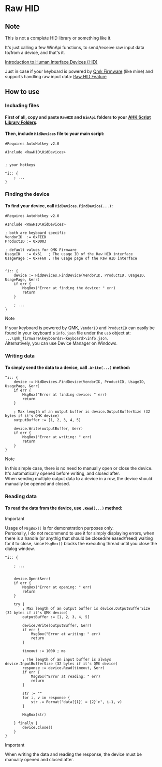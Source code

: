 # Raw HID

## Note

This is not a complete HID library or something like it.

It's just calling a few WinApi functions, to send/receive raw input data to/from a device, and that's it.

[Introduction to Human Interface Devices (HID)](https://learn.microsoft.com/en-us/windows-hardware/drivers/hid/)

Just in case if your keyboard is powered by [Qmk Firmware](https://github.com/qmk/qmk_firmware) (like mine) and supports handling raw input data: [Raw HID Feature](https://docs.qmk.fm/#/feature_rawhid)

## How to use

### Including files

#### First of all, copy and paste `RawHID` and `WinApi` folders to your [AHK Script Library Folders](https://www.autohotkey.com/docs/v2/Scripts.htm#lib).

#### Then, include `HidDevices` file to your main script:

```ahk
#Requires AutoHotkey v2.0

#Include <RawHID\HidDevices>


; your hotkeys

^i:: {
	; ...
}
```

### Finding the device

#### To find your device, call `HidDevices.FindDevice(...)`:

```ahk
#Requires AutoHotkey v2.0

#Include <RawHID\HidDevices>

; both are keyboard specific
VendorID  := 0xFEED
ProductID := 0x0003

; default values for QMK Firmware
UsageID   := 0x61   ; The usage ID of the Raw HID interface
UsagePage := 0xFF60 ; The usage page of the Raw HID interface


^i:: {
	device := HidDevices.FindDevice(VendorID, ProductID, UsageID, UsagePage, &err)
	if err {
		MsgBox("Error at finding the device: " err)
		return
	}
	
	; ...
}
```
> [!NOTE]
> If your keyboard is powered by QMK, `VendorID` and `ProductID` can easily be found in your keyboard's `info.json` file under the `usb` object at: `...\qmk_firmware\keyboards\<keyboard>\info.json`.<br>
> Alternatively, you can use Device Manager on Windows.


### Writing data

#### To simply send the data to a device, call `.Write(...)` method:

```ahk
^i:: {
	device := HidDevices.FindDevice(VendorID, ProductID, UsageID, UsagePage, &err)
	if err {
		MsgBox("Error at finding device: " err)
		return
	}
	
	; Max length of an output buffer is device.OutputBufferSize (32 bytes if it's QMK device)
	outputBuffer := [1, 2, 3, 4, 5]
	
	device.Write(outputBuffer, &err)
	if err {
		MsgBox("Error at writing: " err)
		return
	}
}
```

> [!NOTE]
> In this simple case, there is no need to manually open or close the device.
> It's automatically opened before writing, and closed after.<br>
> When sending multiple output data to a device in a row, the device should manually be opened and closed.


### Reading data

#### To read the data from the device, use `.Read(...)` method:

> [!IMPORTANT]
> Usage of `MsgBox()` is for demonstration purposes only.<br>
> Personally, I do not recommend to use it for simply displaying errors, when there is a handle (or anythig that should be closed/released/freed) waiting for it to close, since `MsgBox()` blocks the executing thread until you close the dialog window.

```ahk
^i:: {
	
	; ... 
	
	
	device.Open(&err)
	if err {
		MsgBox("Error at opening: " err)
		return
	}
	
	try {
		; Max length of an output buffer is device.OutputBufferSize (32 bytes if it's QMK device)
		outputBuffer := [1, 2, 3, 4, 5]
		
		device.Write(outputBuffer, &err)
		if err {
			MsgBox("Error at writing: " err)
			return
		}
		
		timeout := 1000 ; ms
		
		; The length of an input buffer is always device.InputBufferSize (32 bytes if it's QMK device)
		response := device.Read(timeout, &err)
		if err {
			MsgBox("Error at reading: " err)
			return
		}
		
		str := ""
		for i, v in response {
			str .= Format("data[{1}] = {2}`n", i-1, v)
		}
		
		MsgBox(str)
		
	} finally {
		device.Close()
	}	
}
```
> [!IMPORTANT]
> When writing the data and reading the response, the device must be manually opened and closed after.<br>